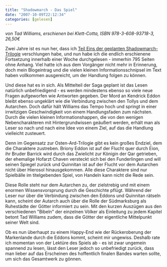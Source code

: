 ```yaml
---
title: "Shadowmarch - Das Spiel"
date: "2007-10-09T22:12:34"
categories: [gelesen]
---
```


*von Tad Williams,
erschienen bei Klett-Cotta, ISBN 978-3-608-93718-3, 26,50€*

Zwei Jahre ist es nun her, dass ich [Teil Eins der geplanten Shadowmarch-Trilogie](/2005/09/18/shadowmarch-die-grenze/) verschlungen habe, und nun habe ich die endlich erschienene Fortsetzung innerhalb einer Woche durchgelesen - immerhin 795 Seiten ohne Anhang. Viel hatte ich aus dem Vorgänger nicht mehr in Erinnerung, doch mein Blogeintrag und die vielen kleinen Informationsschnipsel im Text haben vollkommen ausgereicht, um der Handlung folgen zu können.

Und diese hat es in sich. Als Mittelteil der Saga geplant ist das Lesen natürlich unbefriedigend - es werden mindestens ebenso so viele neue Fragen aufgeworfen wie Antworten gegeben. Der Mord an Kendrick Eddon bleibt ebenso ungeklärt wie die Verbindung zwischen den Tollys und dem Autarchen. Doch dafür hält Williams das Tempo hoch und springt in einer irrwitzigen Geschwindigkeit von einem Handlungsfaden zum nächsten. Durch die vielen kleinen Informationshappen, die von den wenigen Nebencharakteren mit Hintergrundwissen geäußert werden, erhält man als Leser so nach und nach eine Idee von einem Ziel, auf das die Handlung vielleicht zusteuert.

Denn im Gegensatz zur Osten-Ard-Trilogie gibt es kein großes Endziel, dem die Charaktere zustreben. Briony Eddon ist auf der Flucht quer durch Eion, ihr Bruder Barrick wird durch das Zwielicht zur Königin der Qar getrieben, der ehemalige Hofarzt Chaven versteckt sich bei den Funderlingen und will seinen Spiegel zurück und Quinnitan ist auf der Flucht vor dem Autarchen nicht über Hierosol hinausgekommen. Alle diese Charaktere sind nur Spielbälle im titelgebenden Spiel, von Handeln kann nicht die Rede sein.

Diese Rolle steht nur dem Autarchen zu, der zielstrebig und mit einem enormen Wissensvorsprung durch die Geschichte pflügt. Während der Leser nur über die Verbindung zwischen den Eddons und Quinnitan rätseln kann, scheint der Autarch auch über die Rolle der Südmarksburg als Ruhestädte der Götter informiert zu sein. Mit den kurzen Auszügen aus den verschiedenen "Bibeln" der einzelnen Völker als Einleitung zu jedem Kapitel betont Tad Williams zudem, dass die Götter der eigentliche Mittelpunkt seiner Welt sind.

Ob es nun überhaupt zu einem Happy-End wie der Rückeroberung der Markenlande durch die Eddons kommt, scheint mir ungewiss. Deshalb rate ich momentan von der Lektüre des Spiels ab - es ist zwar ungemein spannend zu lesen, lässt den Leser jedoch so unbefriedigt zurück, dass man lieber auf das Erscheinen des hoffentlich finalen Bandes warten sollte, um sich das Gesamtwerk zu gönnen.
